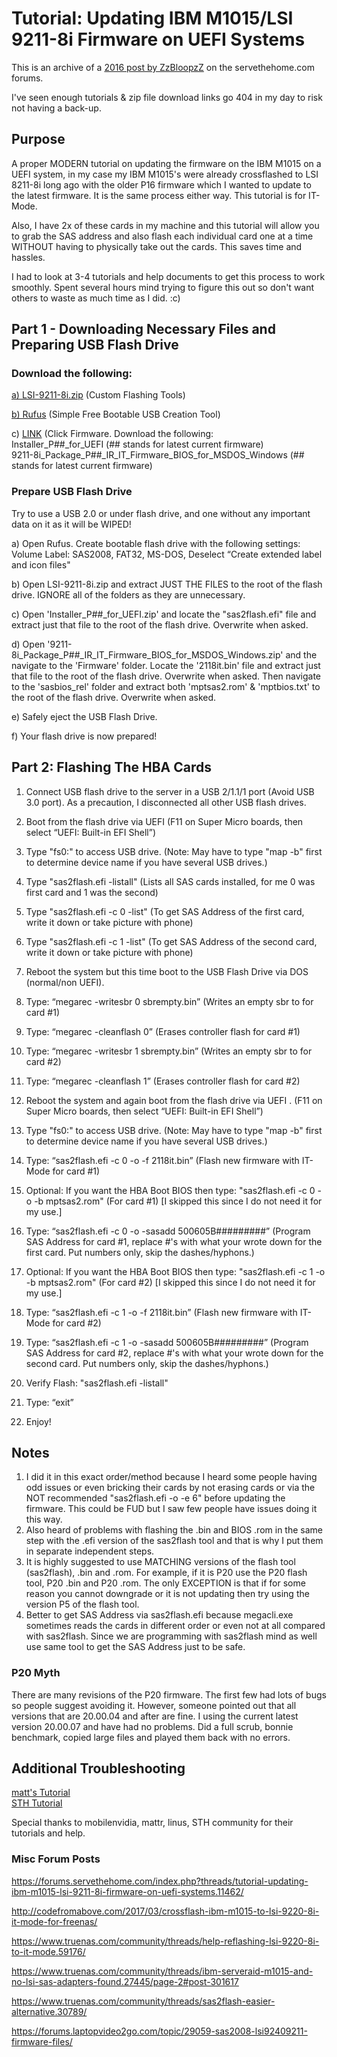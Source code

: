 # Tutorial: Updating IBM M1015/LSI 9211-8i Firmware on UEFI Systems

This is an archive of a [2016 post by ZzBloopzZ](https://forums.servethehome.com/index.php?threads/tutorial-updating-ibm-m1015-lsi-9211-8i-firmware-on-uefi-systems.11462/) 
 on the servethehome.com forums. 

I've seen enough tutorials & zip file download links go 404 in my day to risk not having a back-up.

## Purpose
A proper MODERN tutorial on updating the firmware on the IBM M1015 on a UEFI system, in my case my IBM M1015's were already crossflashed to LSI 8211-8i long ago with the older P16 firmware which I wanted to update to the latest firmware. It is the same process either way. This tutorial is for IT-Mode.  
  
Also, I have 2x of these cards in my machine and this tutorial will allow you to grab the SAS address and also flash each individual card one at a time WITHOUT having to physically take out the cards. This saves time and hassles.  
  
I had to look at 3-4 tutorials and help documents to get this process to work smoothly. Spent several hours mind trying to figure this out so don't want others to waste as much time as I did. :c)  
  
## Part 1 - Downloading Necessary Files and Preparing USB Flash Drive  

### Download the following:

[a) LSI-9211-8i.zip](https://www.mediafire.com/download/6mtie10d9ud6675/LSI-9211-8i.zip) (Custom Flashing Tools) 

[b) Rufus](https://rufus.akeo.ie/) (Simple Free Bootable USB Creation Tool)  

c) [LINK](http://www.avagotech.com/products/server-storage/host-bus-adapters/sas-9211-8i#downloads) (Click Firmware. Download the following:  
Installer_P##_for_UEFI (## stands for latest current firmware)  
9211-8i_Package_P##_IR_IT_Firmware_BIOS_for_MSDOS_Windows (## stands for latest current firmware)  

### Prepare USB Flash Drive   

Try to use a USB 2.0 or under flash drive, and one without any important data on it as it will be WIPED!

a) Open Rufus. Create bootable flash drive with the following settings: Volume Label: SAS2008, FAT32, MS-DOS, Deselect “Create extended label and icon files"  

b) Open LSI-9211-8i.zip and extract JUST THE FILES to the root of the flash drive. IGNORE all of the folders as they are unnecessary.  

c) Open 'Installer_P##_for_UEFI.zip' and locate the "sas2flash.efi" file and extract just that file to the root of the flash drive. Overwrite when asked.  

d) Open '9211-8i_Package_P##_IR_IT_Firmware_BIOS_for_MSDOS_Windows.zip' and the navigate to the 'Firmware' folder. Locate the '2118it.bin' file and extract just that file to the root of the flash drive. Overwrite when asked. Then navigate to the 'sasbios_rel' folder and extract both 'mptsas2.rom' & 'mptbios.txt' to the root of the flash drive. Overwrite when asked.  

e) Safely eject the USB Flash Drive.  

f) Your flash drive is now prepared!  
  
## Part 2: Flashing The HBA Cards
  
1.  Connect USB flash drive to the server in a USB 2/1.1/1 port (Avoid USB 3.0 port). As a precaution, I disconnected all other USB flash drives.
2.  Boot from the flash drive via UEFI (F11 on Super Micro boards, then select “UEFI: Built-in EFI Shell”)  
    
3.  Type "fs0:" to access USB drive. (Note: May have to type "map -b" first to determine device name if you have several USB drives.)  
    
4.  Type "sas2flash.efi -listall" (Lists all SAS cards installed, for me 0 was first card and 1 was the second)  
    
5.  Type "sas2flash.efi -c 0 -list" (To get SAS Address of the first card, write it down or take picture with phone)  
    
6.  Type "sas2flash.efi -c 1 -list" (To get SAS Address of the second card, write it down or take picture with phone)
7.  Reboot the system but this time boot to the USB Flash Drive via DOS (normal/non UEFI).
8.  Type: “megarec -writesbr 0 sbrempty.bin” (Writes an empty sbr to for card #1)  
    
9.  Type: “megarec -cleanflash 0” (Erases controller flash for card #1)  
    
10.  Type: “megarec -writesbr 1 sbrempty.bin” (Writes an empty sbr to for card #2)  
    
11.  Type: “megarec -cleanflash 1” (Erases controller flash for card #2)  
    
12.  Reboot the system and again boot from the flash drive via UEFI . (F11 on Super Micro boards, then select “UEFI: Built-in EFI Shell”)
13.  Type "fs0:" to access USB drive. (Note: May have to type "map -b" first to determine device name if you have several USB drives.)
14.  Type: “sas2flash.efi -c 0 -o -f 2118it.bin” (Flash new firmware with IT-Mode for card #1)
15.  Optional: If you want the HBA Boot BIOS then type: "sas2flash.efi -c 0 -o -b mptsas2.rom" (For card #1) [I skipped this since I do not need it for my use.]  
    
16.  Type: “sas2flash.efi -c 0 -o -sasadd 500605B#########” (Program SAS Address for card #1, replace #'s with what your wrote down for the first card. Put numbers only, skip the dashes/hyphons.)
17.  Optional: If you want the HBA Boot BIOS then type: "sas2flash.efi -c 1 -o -b mptsas2.rom" (For card #2) [I skipped this since I do not need it for my use.]  
    
18.  Type: “sas2flash.efi -c 1 -o -f 2118it.bin” (Flash new firmware with IT-Mode for card #2)  
    
19.  Type: “sas2flash.efi -c 1 -o -sasadd 500605B#########” (Program SAS Address for card #2, replace #'s with what your wrote down for the second card. Put numbers only, skip the dashes/hyphons.)  
    
20.  Verify Flash: "sas2flash.efi -listall"
21.  Type: “exit”
22.  Enjoy!

  
## Notes
  
1. I did it in this exact order/method because I heard some people having odd issues or even bricking their cards by not erasing cards or via the NOT recommended "sas2flash.efi -o -e 6" before updating the firmware. This could be FUD but I saw few people have issues doing it this way.  
2. Also heard of problems with flashing the .bin and BIOS .rom in the same step with the .efi version of the sas2flash tool and that is why I put them in separate independent steps.  
3. It is highly suggested to use MATCHING versions of the flash tool (sas2flash), .bin and .rom. For example, if it is P20 use the P20 flash tool, P20 .bin and P20 .rom. The only EXCEPTION is that if for some reason you cannot downgrade or it is not updating then try using the version P5 of the flash tool.  
4. Better to get SAS Address via sas2flash.efi because megacli.exe sometimes reads the cards in different order or even not at all compared with sas2flash. Since we are programming with sas2flash mind as well use same tool to get the SAS Address just to be safe.  
  
  
### P20 Myth
  
There are many revisions of the P20 firmware. The first few had lots of bugs so people suggest avoiding it. However, someone pointed out that all versions that are 20.00.04 and after are fine. I using the current latest version 20.00.07 and have had no problems. Did a full scrub, bonnie benchmark, copied large files and played them back with no errors.  
  
  
## Additional Troubleshooting
  
[matt's Tutorial](https://techmattr.wordpress.com/2016/04/11/updated-sas-hba-crossflashing-or-flashing-to-it-mode-dell-perc-h200-and-h310/)  
[STH Tutorial](https://www.servethehome.com/ibm-serveraid-m1015-part-4/)  
  
Special thanks to mobilenvidia, mattr, linus, STH community for their tutorials and help.  

### Misc Forum Posts
https://forums.servethehome.com/index.php?threads/tutorial-updating-ibm-m1015-lsi-9211-8i-firmware-on-uefi-systems.11462/

http://codefromabove.com/2017/03/crossflash-ibm-m1015-to-lsi-9220-8i-it-mode-for-freenas/

https://www.truenas.com/community/threads/help-reflashing-lsi-9220-8i-to-it-mode.59176/

https://www.truenas.com/community/threads/ibm-serveraid-m1015-and-no-lsi-sas-adapters-found.27445/page-2#post-301617

https://www.truenas.com/community/threads/sas2flash-easier-alternative.30789/

https://forums.laptopvideo2go.com/topic/29059-sas2008-lsi92409211-firmware-files/